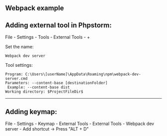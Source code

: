 Webpack example
---
Adding external tool in Phpstorm:
---
File - Settings - Tools - External Tools - + 

Set the name: 

    Webpack dev server

Tool settings:

    Program: C:\Users\[userName]\AppData\Roaming\npm\webpack-dev-server.cmd
	Parameters: --content-base [destinationFolder] 
	 Example: --content-base dist
	Working directory: $ProjectFileDir$

---
Adding keymap:
---
File - Settings - Keymap - External Tools - External Tools - Webpack dev server - Add shortcut -> Press "ALT + D"


